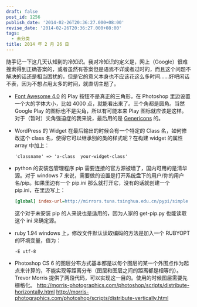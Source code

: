 ```yaml
---
draft: false
post_id: 1256
publish_date: '2014-02-26T20:36:27.000+08:00'
revise_date: '2014-02-26T20:36:27.000+08:00'
tags:
  - 未分类
title: 2014 年 2 月 26 日
---
```


随手记一下这几天认知到的冷知识。我对冷知识的定义是，网上（Google）很难搜索得到正确答案的，或者虽然有答案但是语焉不详或者过时的，而且这个问题不解决的话还是相当困扰的，但是它的意义本身也不应该花这么多时间……好吧闲话不表，因为不想占用太多的时间，就直切主题了。

- [Font Awesome 4.0](http://fortawesome.github.io/Font-Awesome/) 的 Play 按钮不是真正的三角形，在 Photoshop 里边设置一个大的字体大小，比如 4000 点，就能看出来了。三个角都是圆角。当然 Google Play 的图标也不是尖角，所以有可能本来 Play 图标就应该是这样。对于（暂时）尖角强迫症的我来说，最后用的是 [Genericons](http://genericons.com/) 的。

- WordPress 的 Widget 在最后输出的时候会有一个特定的 Class 名，如何修改这个 class 名，使得它可以继承别的类的样式呢？在构建 widget 的属性 array 中加上：

  ```
  'classname' => 'a-class  your-widget-class'
  ```

- python 的安装包管理程序 pip 需要连接的官方源被墙了，国内可用的是清华源。对于 windows 7 来说，需要做的设置是打开系统盘下的用户/你的用户名/pip。如果里边有一个 pip.ini 那么就打开它，没有的话就创建一个 pip.ini，在里边写上：

  ```ini
  [global] index-url=http://mirrors.tuna.tsinghua.edu.cn/pypi/simple
  ```

  这个对于未安装 pip 的人来说也是适用的，因为人家的 get-pip.py 也能读取这个 ini 来确定源。

- ruby 1.94 windows 上，修改文件默认读取编码的方法是加入一个 RUBYOPT 的环境变量，值为：

  ```
  -E utf-8
  ```

- Photoshop CS 6 的图层分布方式基本都是以每个图层的某一个外围点作为起点来计算的，不能实现等距离分布（图层和图层之间的距离都是相等的）。Trevor Morris 提供了两段代码，可以实现这一目的。使用的时候图层需要先栅格化。
  http://morris-photographics.com/photoshop/scripts/distribute-horizontally.html
  http://morris-photographics.com/photoshop/scripts/distribute-vertically.html
